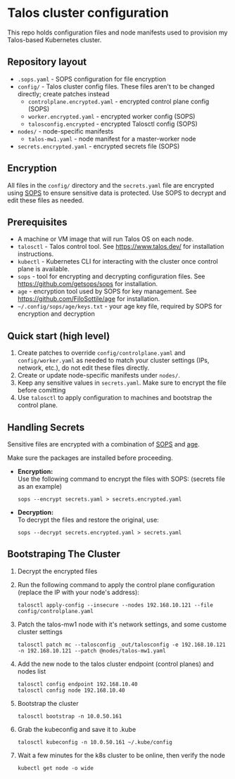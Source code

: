 # Talos cluster configuration

This repo holds configuration files and node manifests used to provision my Talos-based Kubernetes cluster.

## Repository layout
 
- `.sops.yaml` - SOPS configuration for file encryption
- `config/` - Talos cluster config files. These files aren't to be changed directly; create patches instead
    - `controlplane.encrypted.yaml` - encrypted control plane config (SOPS)
    - `worker.encrypted.yaml` - encrypted worker config (SOPS)
    - `talosconfig.encrypted` - encrypted Talosctl config (SOPS)
- `nodes/` - node-specific manifests
    - `talos-mw1.yaml` - node manifest for a master-worker node
- `secrets.encrypted.yaml` - encrypted secrets file (SOPS)

## Encryption

All files in the `config/` directory and the `secrets.yaml` file are encrypted using [SOPS](https://github.com/getsops/sops) to ensure sensitive data is protected. Use SOPS to decrypt and edit these files as needed.

## Prerequisites

- A machine or VM image that will run Talos OS on each node.
- `talosctl` - Talos control tool. See https://www.talos.dev/ for installation instructions.
- `kubectl` - Kubernetes CLI for interacting with the cluster once control plane is available.
- `sops` - tool for encrypting and decrypting configuration files. See https://github.com/getsops/sops for installation.
- `age` - encryption tool used by SOPS for key management. See https://github.com/FiloSottile/age for installation.
- `~/.config/sops/age/keys.txt` - your age key file, required by SOPS for encryption and decryption

## Quick start (high level)

1. Create patches to override `config/controlplane.yaml` and `config/worker.yaml` as needed to match your cluster settings (IPs, network, etc.), do not edit these files directly.
2. Create or update node-specific manifests under `nodes/`.
3. Keep any sensitive values in `secrets.yaml`. Make sure to encrypt the file before comitting
4. Use `talosctl` to apply configuration to machines and bootstrap the control plane.

## Handling Secrets

Sensitive files are encrypted with a combination of [SOPS](https://github.com/getsops/sops) and [age](https://github.com/FiloSottile/age).

Make sure the packages are installed before proceeding.

- **Encryption:**  
    Use the following command to encrypt the files with SOPS: (secrets file as an example)
    ```
    sops --encrypt secrets.yaml > secrets.encrypted.yaml
    ```

- **Decryption:**  
    To decrypt the files and restore the original, use:
    ```
    sops --decrypt secrets.encrypted.yaml > secrets.yaml
    ```

## Bootstraping The Cluster

1. Decrypt the encrypted files
2. Run the following command to apply the control plane configuration (replace the IP with your node's address):

    ```
    talosctl apply-config --insecure --nodes 192.168.10.121 --file config/controlplane.yaml
    ```
3. Patch the talos-mw1 node with it's network settings, and some custome cluster settings

    ```
    talosctl patch mc --talosconfig _out/talosconfig -e 192.168.10.121 -n 192.168.10.121 --patch @nodes/talos-mw1.yaml
    ```
4. Add the new node to the talos cluster endpoint (control planes) and nodes list

    ```
    talosctl config endpoint 192.168.10.40
    talosctl config node 192.168.10.40
    ```
5. Bootstrap the cluster

    ```
    talosctl bootstrap -n 10.0.50.161
    ```
6. Grab the kubeconfig and save it to .kube
    ```
    talosctl kubeconfig -n 10.0.50.161 ~/.kube/config
    ```
7. Wait a few minutes for the k8s cluster to be online, then verify the node
    ```
    kubectl get node -o wide
    ```